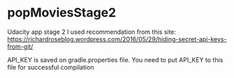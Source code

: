 # popMoviesStage2
Udacity app stage 2
I used recommendation from this site:
https://richardroseblog.wordpress.com/2016/05/29/hiding-secret-api-keys-from-git/

API_KEY is saved on gradle.properties file. You need to put API_KEY to this file for successful compilation



